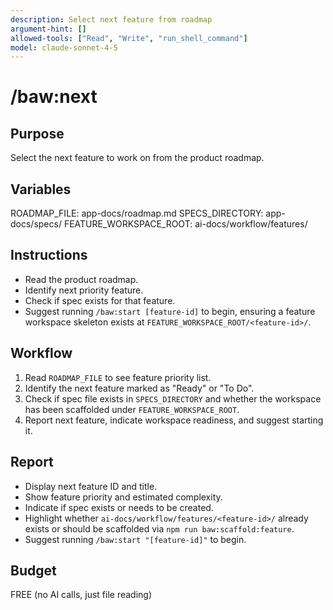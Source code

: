 ```yaml
---
description: Select next feature from roadmap
argument-hint: []
allowed-tools: ["Read", "Write", "run_shell_command"]
model: claude-sonnet-4-5
---
```


# /baw:next

## Purpose
Select the next feature to work on from the product roadmap.

## Variables
ROADMAP_FILE: app-docs/roadmap.md
SPECS_DIRECTORY: app-docs/specs/
FEATURE_WORKSPACE_ROOT: ai-docs/workflow/features/

## Instructions
- Read the product roadmap.
- Identify next priority feature.
- Check if spec exists for that feature.
- Suggest running `/baw:start [feature-id]` to begin, ensuring a feature workspace skeleton exists at
  `FEATURE_WORKSPACE_ROOT/<feature-id>/`.

## Workflow
1. Read `ROADMAP_FILE` to see feature priority list.
2. Identify the next feature marked as "Ready" or "To Do".
3. Check if spec file exists in `SPECS_DIRECTORY` and whether the workspace has been scaffolded under `FEATURE_WORKSPACE_ROOT`.
4. Report next feature, indicate workspace readiness, and suggest starting it.

## Report
- Display next feature ID and title.
- Show feature priority and estimated complexity.
- Indicate if spec exists or needs to be created.
- Highlight whether `ai-docs/workflow/features/<feature-id>/` already exists or should be scaffolded via `npm run baw:scaffold:feature`.
- Suggest running `/baw:start "[feature-id]"` to begin.

## Budget
FREE (no AI calls, just file reading)
